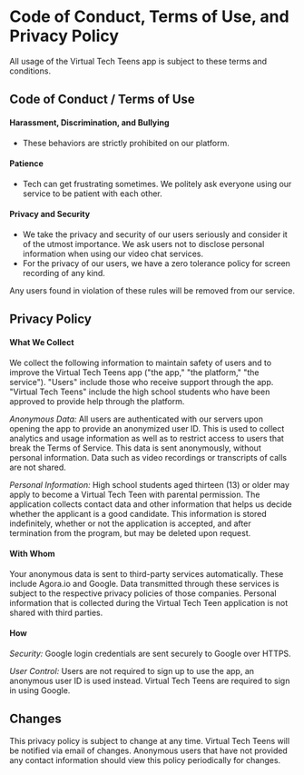 # Code of Conduct, Terms of Use, and Privacy Policy

All usage of the Virtual Tech Teens app is subject to these terms and conditions.

## Code of Conduct / Terms of Use

#### Harassment, Discrimination, and Bullying
- These behaviors are strictly prohibited on our platform.
#### Patience
- Tech can get frustrating sometimes. We politely ask everyone using our service to be patient with each other.
#### Privacy and Security
- We take the privacy and security of our users seriously and consider it of the utmost importance. We ask users not to disclose personal information when using our video chat services. 
- For the privacy of our users, we have a zero tolerance policy for screen recording of any kind.

Any users found in violation of these rules will be removed from our service.

## Privacy Policy

#### What We Collect

We collect the following information to maintain safety of users and to improve the Virtual Tech Teens app ("the app," "the platform," "the service"). "Users" include those who receive support through the app. "Virtual Tech Teens" include the high school students who have been approved to provide help through the platform.

*Anonymous Data:* All users are authenticated with our servers upon opening the app to provide an anonymized user ID. This is used to collect analytics and usage information as well as to restrict access to users that break the Terms of Service. This data is sent anonymously, without personal information. Data such as video recordings or transcripts of calls are not shared.

*Personal Information:* High school students aged thirteen (13) or older may apply to become a Virtual Tech Teen with parental permission. The application collects contact data and other information that helps us decide whether the applicant is a good candidate. This information is stored indefinitely, whether or not the application is accepted, and after termination from the program, but may be deleted upon request.

#### With Whom

Your anonymous data is sent to third-party services automatically. These include Agora.io and Google. Data transmitted through these services is subject to the respective privacy policies of those companies. Personal information that is collected during the Virtual Tech Teen application is not shared with third parties.

#### How

*Security:* Google login credentials are sent securely to Google over HTTPS.

*User Control:* Users are not required to sign up to use the app, an anonymous user ID is used instead. Virtual Tech Teens are required to sign in using Google.

## Changes

This privacy policy is subject to change at any time. Virtual Tech Teens will be notified via email of changes. Anonymous users that have not provided any contact information should view this policy periodically for changes.
